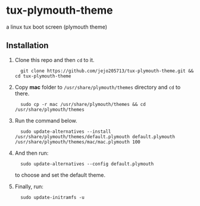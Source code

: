 # tux-plymouth-theme
a linux tux boot screen (plymouth theme)

## Installation

1. Clone this repo and then `cd` to it.

         git clone https://github.com/jejo205713/tux-plymouth-theme.git && cd tux-plymouth-theme
        
2. Copy **mac** folder to `/usr/share/plymouth/themes` directory and `cd` to there.

         sudo cp -r mac /usr/share/plymouth/themes && cd /usr/share/plymouth/themes

3. Run the command below.
        
         sudo update-alternatives --install /usr/share/plymouth/themes/default.plymouth default.plymouth /usr/share/plymouth/themes/mac/mac.plymouth 100
        
4. And then run:
        
         sudo update-alternatives --config default.plymouth
        
   to choose and set the default theme.

5. Finally, run:
        
         sudo update-initramfs -u
